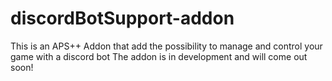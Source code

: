 # discordBotSupport-addon
This is an APS++ Addon that add the possibility to manage and control your game with a discord bot
The addon is in development and will come out soon!
